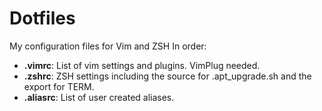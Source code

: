 # Dotfiles

My configuration files for Vim and ZSH
In order:
  * **.vimrc**: List of vim settings and plugins. VimPlug needed.
  * **.zshrc**: ZSH settings including the source for .apt_upgrade.sh and the export for TERM.
  * **.aliasrc**: List of user created aliases.
